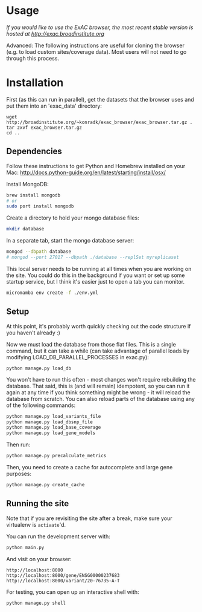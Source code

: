 # Usage


*If you would like to use the ExAC browser, the most recent stable version is hosted at <http://exac.broadinstitute.org>*

Advanced: The following instructions are useful for cloning the browser (e.g. to load custom sites/coverage data).
Most users will not need to go through this process.

# Installation

First (as this can run in parallel), get the datasets that the browser uses and put them into an 'exac_data' directory:

    wget http://broadinstitute.org/~konradk/exac_browser/exac_browser.tar.gz .
    tar zxvf exac_browser.tar.gz
    cd ..

## Dependencies

Follow these instructions to get Python and Homebrew installed on your Mac:
<http://docs.python-guide.org/en/latest/starting/install/osx/>

Install MongoDB:

```sh
brew install mongodb
# or
sudo port install mongodb
```

Create a directory to hold your mongo database files:

```sh
mkdir database
```

In a separate tab, start the mongo database server:

```sh
mongod --dbpath database
# mongod --port 27017 --dbpath ./database --replSet myreplicaset
```

This local server needs to be running at all times when you are working on the site.
You could do this in the background if you want or set up some startup service,
but I think it's easier just to open a tab you can monitor.

```sh
micromamba env create -f ./env.yml
```

## Setup

At this point, it's probably worth quickly checking out the code structure if you haven't already :)

Now we must load the database from those flat files.
This is a single command, but it can take a while (can take advantage of parallel loads by modifying LOAD\_DB\_PARALLEL\_PROCESSES in exac.py):

    python manage.py load_db

You won't have to run this often - most changes won't require rebuilding the database.
That said, this is (and will remain) idempotent,
so you can run it again at any time if you think something might be wrong - it will reload the database from scratch.
You can also reload parts of the database using any of the following commands:

```sh
python manage.py load_variants_file
python manage.py load_dbsnp_file
python manage.py load_base_coverage
python manage.py load_gene_models
```

Then run:

```sh
python manage.py precalculate_metrics
```

Then, you need to create a cache for autocomplete and large gene purposes:

```sh
python manage.py create_cache
```

## Running the site

Note that if you are revisiting the site after a break, make sure your virtualenv is `activate`'d.

You can run the development server with:

```sh
python main.py
```

And visit on your browser:

    http://localhost:8000
    http://localhost:8000/gene/ENSG00000237683
    http://localhost:8000/variant/20-76735-A-T

For testing, you can open up an interactive shell with:

```sh
python manage.py shell
```
